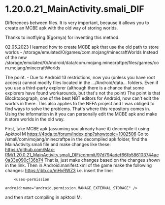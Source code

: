 # 1.20.0.21_MainActivity.smali_DIF
Differences between files. It is very important, because it allows you to create an MCBE apk with the old way of storing worlds.

Thanks to inotflying (Egornya) for inventing this method.

02.05.2023 I learned how to create MCBE apk that use the old path to store worlds - /storage/emulated/0/games/com.mojang/minecraftWorlds Instead of the new /storage/emulated/0/Android/data/com.mojang.minecraftpe/files/games/com.mojang/minecraftWorlds

The point. - Due to Android 13 restrictions, now you (unless you have root access) cannot modify files located in the .../Android/data... folders. Even if you use a third-party explorer (although there is a chance that some explorers have found workarounds, but that's not the point) The point is that Blocktopograph, one of the best NBT editors for Android, now can't edit the worlds in there. This also applies to the NEFA project and I was obliged to find ways to solve the problems. That's where this repository comes in. Using the information in it you can personally edit the MCBE apk and make it store worlds in the old way.

First, take MCBE apk (assuming you already have it) decompile it using Apktool M https://4pda.to/forum/index.php?showtopic=1002506 Go to /smali/com/mojang/minecraftpe in the decompiled apk folder, find the MainActivity.smali file and make changes like these: https://github.com/Max-RM/1.20.0.21_MainActivity.smali_DIF/commit/97d794adef66fb586103744ae0a33e090c136b74 That is, just make changes based on the changes shown in the link. Then in Android.manifest.xml of the game make the following changes: https://ibb.co/mHyRWZ3 i.e. insert the line:
```
    <uses-permission

android:name="android.permission.MANAGE_EXTERNAL_STORAGE" />
```
and then start compiling in apktool M.
